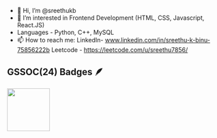 - 👋 Hi, I’m @sreethukb
- 🌱 I’m interested in Frontend Development (HTML, CSS, Javascript, React.JS)
- Languages - Python, C++, MySQL
- 📫 How to reach me: LinkedIn- www.linkedin.com/in/sreethu-k-binu-75856222b Leetcode - https://leetcode.com/u/sreethu7856/

<!---
sreethukb/sreethukb is a ✨ special ✨ repository because its `README.md` (this file) appears on your GitHub profile.
You can click the Preview link to take a look at your changes.
--->
## GSSOC(24) Badges 🪶
<div style='display:flex; align-items:center; gap: 10px;' align='center'>
<img src="docs/assets/Postman White.png" width="100px" height="100px" />
</div>
